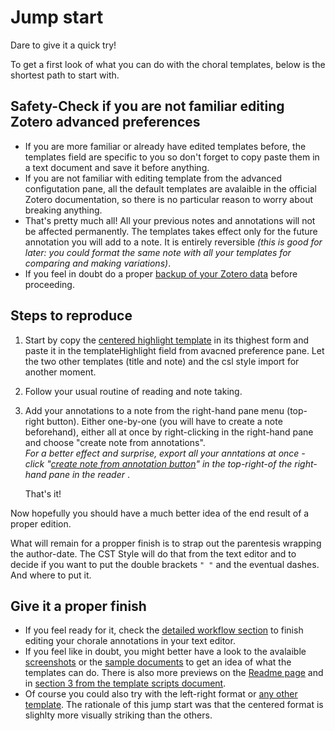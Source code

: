 # Jump start
Dare to give it a quick try!<br>

To get a first look of what you can do with the choral templates, below is the shortest path to start with.

## Safety-Check if you are not familiar editing Zotero advanced preferences
- If you are more familiar or already have edited templates before, the templates field are specific to you so don't forget to copy paste them in a text document and save it before anything.
- If you are not familiar with editing template from the advanced configutation pane, all the default templates are avalaible in the official Zotero documentation, so there is no particular reason to worry about breaking anything.
- That's pretty much all! All your previous notes and annotations will not be affected permanently. The templates takes effect only for the future annotation you will add to a note. It is entirely reversible <i>(this is good for later: you could format the same note with all your templates for comparing and making variations)</i>.
- If you feel in doubt do a proper [backup of your Zotero data](https://www.zotero.org/support/zotero_data#backing_up_your_zotero_data) before proceeding.

## Steps to reproduce
1. Start by copy the [centered highlight template](https://github.com/betamigo98/Choral-Annotations-For-Zotero/blob/main/TEMPLATES%20SCRIPTS.md#111-base-templates) in its thighest form and paste it in the templateHighlight field from avacned preference pane. Let the two other templates (title and note) and the csl style import for another moment.
2. Follow your usual routine of reading and note taking.
3. Add your annotations to a note from the right-hand pane menu (top-right button). Either one-by-one (you will have to create a note beforehand), either all at once by right-clicking in the right-hand pane and choose "create note from annotations".<br>
<i> For a better effect and surprise, export all your anntations at once - click "[create note from annotation button](https://github.com/betamigo98/PolyDevice/blob/main/Screenshots/Libre%20Office%20-%20Add%20Notes.png)" in the top-right-of the right-hand pane in the reader </i>.

    That's it!

Now hopefully you should have a much better idea of the end result of a proper edition.<br>

What will remain for a propper finish is to strap out the parentesis wrapping the author-date. The CST Style will do that from the text editor and to decide if you want to put the double brackets ```" "``` and the eventual dashes. And where to put it.<br>

## Give it a proper finish
* If you feel ready for it, check the [detailed workflow section](https://github.com/betamigo98/Choral-Annotations-For-Zotero/blob/main/Step-by-Step%20Workflow%20Install.md) to finish editing your chorale annotations in your text editor.<br>
* If you feel like in doubt, you might better have a look to the avalaible [screenshots](https://github.com/betamigo98/Choral-Annotations-For-Zotero/tree/main/Screenshots) or the [sample documents](https://github.com/betamigo98/Choral-Annotations-For-Zotero/tree/main/Choral%20Rendering%20-%20Free%20Samples) to get an idea of what the templates can do. There is also more previews on the [Readme page](https://github.com/betamigo98/Choral-Annotations-For-Zotero/blob/main/README.md) and in [section 3 from the template scripts document](https://github.com/betamigo98/Choral-Annotations-For-Zotero/blob/main/Template%20Scripts.md#3-other-templates---with-previews).
* Of course you could also try with the left-right format or [any other template](https://github.com/betamigo98/Choral-Annotations-For-Zotero/blob/main/Template%20Scripts.md#template-scripts). The rationale of this jump start was that the centered format is slighlty more visually striking than the others.<br>
